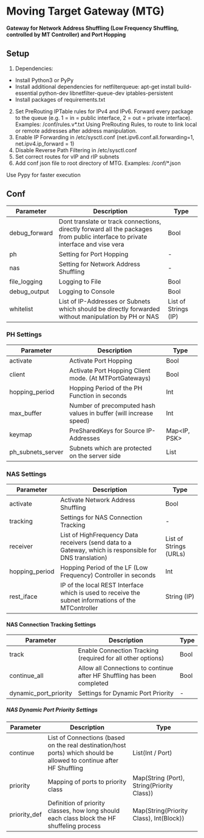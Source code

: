 # Moving Target Gateway (MTG)

**Gateway for Network Address Shuffling (Low Frequency Shuffling, controlled by MT Controller) and Port Hopping**

## Setup

1. Dependencies:
  * Install Python3 or PyPy
  * Install additional dependencies for netfilterqueue: apt-get install build-essential python-dev libnetfilter-queue-dev iptables-persistent
  * Install packages of requirements.txt
2. Set PreRouting IPTable rules for IPv4 and IPv6. Forward every package to the queue (e.g. 1 = in = public interface, 2 = out = private interface). Examples: /conf/rules.v*.txt
Using PreRouting Rules, to route to link local or remote addresses after address manipulation. 
3. Enable IP Forwarding in /etc/sysctl.conf (net.ipv6.conf.all.forwarding=1, net.ipv4.ip_forward = 1)
4. Disable Reverse Path Filtering in /etc/sysctl.conf 
5. Set correct routes for vIP and rIP subnets
6. Add conf json file to root directory of MTG. Examples: /conf/*.json

Use Pypy for faster execution

## Conf

| Parameter         | Description            | Type  |
| ----------------  |----------------------- | ----- |
| debug_forward     | Dont translate or track connections, directly forward all the packages from public interface to private interface and vise vera | Bool |
| ph                | Setting for Port Hopping | - |
| nas               | Setting for Network Address Shuffling | - |
| file_logging      | Logging to File | Bool |
| debug_output      | Logging to Console | Bool |
| whitelist         | List of IP-Addresses or Subnets which should be directly forwarded without manipulation by PH or NAS | List of Strings (IP) |

### PH Settings

| Parameter         | Description            | Type  |
| ----------------  |----------------------- | ----- |
| activate          | Activate Port Hopping  | Bool |
| client         | Activate Port Hopping Client mode. (At MTPortGateways) | Bool |
| hopping_period     | Hopping Period of the PH Function in seconds | Int |
| max_buffer     | Number of precomputed hash values in buffer (will increase speed)| Int |
| keymap | PreSharedKeys for Source IP-Addresses | Map<IP, PSK> |
| ph_subnets_server | Subnets which are protected on the server side | List<Subnet> |


### NAS Settings

| Parameter         | Description            | Type  |
| ----------------  |----------------------- | ----- |
| activate          | Activate Network Address Shuffling  | Bool |
| tracking         | Settings for NAS Connection Tracking | - |
| receiver       | List of HighFrequency Data receivers (send data to a Gateway, which is responsible for DNS translation) | List of  Strings (URLs) |
| hopping_period | Hopping Period of the LF (Low Frequency) Controller in seconds | Int |
| rest_iface        | IP of the local REST Interface which is used to receive the subnet informations of the MTController           | String (IP) |

#### NAS Connection Tracking Settings

| Parameter         | Description            | Type  |
| ----------------  |----------------------- | ----- |
| track             | Enable Connection Tracking (required for all other options) | Bool |
| continue_all      | Allow all Connections to continue after HF Shuffling has been completed | Bool |
| dynamic_port_priority | Settings for Dynamic Port Priority | - |


##### NAS Dynamic Port Priority Settings
| Parameter         | Description            | Type  |
| ----------------  |----------------------- | ----- |
| continue             | List of Connections (based on the real destination/host ports) which should be allowed to continue after HF Shuffling | List(Int / Port) |
| priority      | Mapping of ports to priority class | Map(String (Port), String(Priority Class)) |
| priority_def | Definition of priority classes, how long should each class block the HF shuffeling process | Map(String(Priority Class), Int(Block)) |




